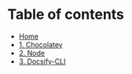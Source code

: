 # Table of contents

* [Home](README.md)
* [1. Chocolatey](1.-chocolatey.md)
* [2. Node](2.-node.md)
* [3. Docsify-CLI](3.-docsify-cli.md)

